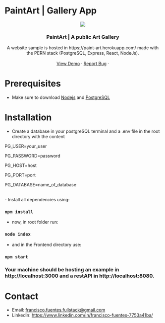 # PaintArt | Gallery App

<!-- about -->
<p align="center">
  <a href="https://paint-art.herokuapp.com/">
    <img src="https://paint-art.herokuapp.com/static/media/logo192.8dc61a89.png" style="margin: 0 auto;" />
  </a>

  <h3 align="center">PaintArt | A public Art Gallery</h3>

  <p align="center">
    A website sample is hosted in https://paint-art.herokuapp.com/ made with the PERN stack (PostgreSQL, Express, React, NodeJs).
    <br />
    <br />
    <a href="https://paint-art.herokuapp.com/">View Demo</a>
    ·
    <a href="mailto:francisco.fuentes.fullstack@gmail.com">Report Bug</a>
    ·
    <br />
  </p>
</p>

# Prerequisites

- Make sure to download <a href="https://nodejs.org/en/" target="_blank">Nodejs</a> and <a href="https://www.postgresql.org/" target="_blank">PostgreSQL</a>

# Installation

- Create a database in your postgreSQL terminal and
  a .env file in the root directory with the content

<p>PG_USER=your_user</p>
<p>PG_PASSWORD=password</p>
<p>PG_HOST=host</p>
<p>PG_PORT=port</p>
<p>PG_DATABASE=name_of_database</p>
<br />
- Install all dependencies using:

### `npm install`

- now, in root folder run:

### `node index`

- and in the Frontend directory use:

### `npm start`

### Your machine should be hosting an example in http://localhost:3000 and a restAPI in http://localhost:8080.

<!-- CONTACT -->
# Contact

- Email: francisco.fuentes.fullstack@gmail.com
- Linkedin: https://www.linkedin.com/in/francisco-fuentes-7753a41ba/
